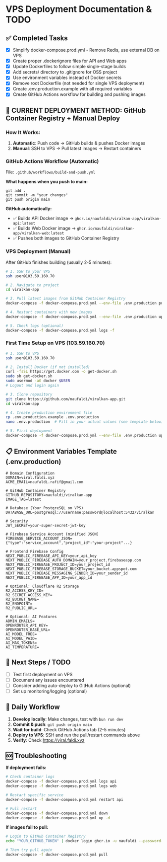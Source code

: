 # VPS Deployment Documentation & TODO

## ✅ Completed Tasks
- [x] Simplify docker-compose.prod.yml - Remove Redis, use external DB on VPS
- [x] Create proper .dockerignore files for API and Web apps
- [x] Update Dockerfiles to follow simple single-stage builds
- [x] Add secrets/ directory to .gitignore for OSS project
- [x] Use environment variables instead of Docker secrets
- [x] Remove root Dockerfile (not needed for single VPS deployment)
- [x] Create .env.production.example with all required variables
- [x] Create GitHub Actions workflow for building and pushing images

## 🚀 CURRENT DEPLOYMENT METHOD: GitHub Container Registry + Manual Deploy

### How It Works:
1. **Automatic**: Push code → GitHub builds & pushes Docker images
2. **Manual**: SSH to VPS → Pull latest images → Restart containers

### GitHub Actions Workflow (Automatic)
File: `.github/workflows/build-and-push.yml`

**What happens when you push to main:**
```
git add .
git commit -m "your changes"
git push origin main
```

**GitHub automatically:**
- ✅ Builds API Docker image → `ghcr.io/naufaldi/viralkan-app/viralkan-api:latest`
- ✅ Builds Web Docker image → `ghcr.io/naufaldi/viralkan-app/viralkan-web:latest`
- ✅ Pushes both images to GitHub Container Registry

### VPS Deployment (Manual)
After GitHub finishes building (usually 2-5 minutes):

```bash
# 1. SSH to your VPS
ssh user@103.59.160.70

# 2. Navigate to project
cd viralkan-app

# 3. Pull latest images from GitHub Container Registry
docker-compose -f docker-compose.prod.yml --env-file .env.production pull

# 4. Restart containers with new images
docker-compose -f docker-compose.prod.yml --env-file .env.production up -d

# 5. Check logs (optional)
docker-compose -f docker-compose.prod.yml logs -f
```

### First Time Setup on VPS (103.59.160.70)

```bash
# 1. SSH to VPS
ssh user@103.59.160.70

# 2. Install Docker (if not installed)
curl -fsSL https://get.docker.com -o get-docker.sh
sudo sh get-docker.sh
sudo usermod -aG docker $USER
# Logout and login again

# 3. Clone repository
git clone https://github.com/naufaldi/viralkan-app.git
cd viralkan-app

# 4. Create production environment file
cp .env.production.example .env.production
nano .env.production  # Fill in your actual values (see template below)

# 5. First deployment
docker-compose -f docker-compose.prod.yml --env-file .env.production up -d
```

## 📋 Environment Variables Template (.env.production)

```env
# Domain Configuration
DOMAIN=viral.faldi.xyz
ACME_EMAIL=naufaldi.rafif@gmail.com

# GitHub Container Registry
GITHUB_REPOSITORY=naufaldi/viralkan-app
IMAGE_TAG=latest

# Database (Your PostgreSQL on VPS)
DATABASE_URL=postgresql://username:password@localhost:5432/viralkan

# Security
JWT_SECRET=your-super-secret-jwt-key

# Firebase Service Account (minified JSON)
FIREBASE_SERVICE_ACCOUNT_JSON={"type":"service_account","project_id":"your-project"...}

# Frontend Firebase Config
NEXT_PUBLIC_FIREBASE_API_KEY=your_api_key
NEXT_PUBLIC_FIREBASE_AUTH_DOMAIN=your_project.firebaseapp.com
NEXT_PUBLIC_FIREBASE_PROJECT_ID=your_project_id
NEXT_PUBLIC_FIREBASE_STORAGE_BUCKET=your_bucket.appspot.com
NEXT_PUBLIC_FIREBASE_MESSAGING_SENDER_ID=your_sender_id
NEXT_PUBLIC_FIREBASE_APP_ID=your_app_id

# Optional: Cloudflare R2 Storage
R2_ACCESS_KEY_ID=
R2_SECRET_ACCESS_KEY=
R2_BUCKET_NAME=
R2_ENDPOINT=
R2_PUBLIC_URL=

# Optional: AI Features
ADMIN_EMAILS=
OPENROUTER_API_KEY=
OPENROUTER_BASE_URL=
AI_MODEL_FREE=
AI_MODEL_PAID=
AI_MAX_TOKENS=
AI_TEMPERATURE=
```

## 🎯 Next Steps / TODO

- [ ] Test first deployment on VPS
- [ ] Document any issues encountered
- [ ] Consider adding auto-deploy to GitHub Actions (optional)
- [ ] Set up monitoring/logging (optional)

## 🔄 Daily Workflow

1. **Develop locally**: Make changes, test with `bun run dev`
2. **Commit & push**: `git push origin main`
3. **Wait for build**: Check GitHub Actions tab (2-5 minutes)
4. **Deploy to VPS**: SSH and run the pull/restart commands above
5. **Verify**: Check https://viral.faldi.xyz

## 🆘 Troubleshooting

**If deployment fails:**
```bash
# Check container logs
docker-compose -f docker-compose.prod.yml logs api
docker-compose -f docker-compose.prod.yml logs web

# Restart specific service
docker-compose -f docker-compose.prod.yml restart api

# Full restart
docker-compose -f docker-compose.prod.yml down
docker-compose -f docker-compose.prod.yml up -d
```

**If images fail to pull:**
```bash
# Login to GitHub Container Registry
echo "YOUR_GITHUB_TOKEN" | docker login ghcr.io -u naufaldi --password-stdin

# Then try pull again
docker-compose -f docker-compose.prod.yml pull
```